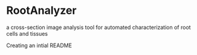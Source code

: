# RootAnalyzer
a cross-section image analysis tool for automated characterization of root cells and tissues

Creating an intial README
